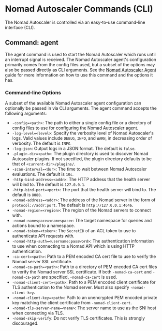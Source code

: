 # Nomad Autoscaler Commands (CLI)
The Nomad Autoscaler is controlled via an easy-to-use command-line interface (CLI).

## Command: agent
The agent command is used to start the Nomad Autoscaler which runs until an interrupt signal is received. The Nomad Autoscaler agent's configuration primarily comes from the config files used, but a subset of the options may also be passed directly as CLI arguments. See the [Nomad Autoscaler Agent](../agent/README.md) guide for more information on how to use this command and the options it has.

### Command-line Options
A subset of the available Nomad Autoscaler agent configuration can optionally be passed in via CLI arguments. The agent command accepts the following arguments:
 * `-config=<path>`: The path to either a single config file or a directory of config files to use for configuring the Nomad Autoscaler agent.
 * `-log-level=<level>`: Specify the verbosity level of Nomad Autoscaler's logs. Valid values include `DEBUG`, `INFO`, and `WARN`, in decreasing order of verbosity. The default is `INFO`.
 * `-log-json`: Output logs in a JSON format. The default is `false`.
 * `-plugin-dir=<path>`: The plugin directory is used to discover Nomad Autoscaler plugins. If not specified, the plugin directory defaults to be that of `<current-dir>/plugins/`.
 * `-scan-interval=<dur>`: The time to wait between Nomad Autoscaler evaluations. The default is `10s`.
 * `-http-bind-address=<addr>`: The HTTP address that the health server will bind to. The default is `127.0.0.1`.
 * `-http-bind-port=<port>`: The port that the health server will bind to. The default is `8080`.
 * `-nomad-address=<addr>`: The address of the Nomad server in the form of `protocol://addr:port`. The default is `http://127.0.0.1:4646`.
 * `-nomad-region=<region>`: The region of the Nomad servers to connect with.
 * `-nomad-namespace=<namespace>`: The target namespace for queries and actions bound to a namespace.
 * `-nomad-token=<token>`: The `SecretID` of an ACL token to use to authenticate API requests with.
 * `-nomad-http-auth=<username:password>`: The authentication information to use when connecting to a Nomad API which is using HTTP authentication.
 * `-ca-cert=<path>`: Path to a PEM encoded CA cert file to use to verify the Nomad server SSL certificate.
 * `-nomad-ca-path=<path>`: Path to a directory of PEM encoded CA cert files to verify the Nomad server SSL certificate. If both `-nomad-ca-cert` and `-nomad-ca-path` are specified, `-nomad-ca-cert` is used.
 * `-nomad-client-cert=<path>`: Path to a PEM encoded client certificate for TLS authentication to the Nomad server. Must also specify `-nomad-client-key`.
 * `-nomad-client-key=<path>`: Path to an unencrypted PEM encoded private key matching the client certificate from `-nomad-client-cert`.
 * `-nomad-tls-server-name=<name>`: The server name to use as the SNI host when connecting via TLS.
 * `-nomad-skip-verify`: Do not verify TLS certificates. This is strongly discouraged.
